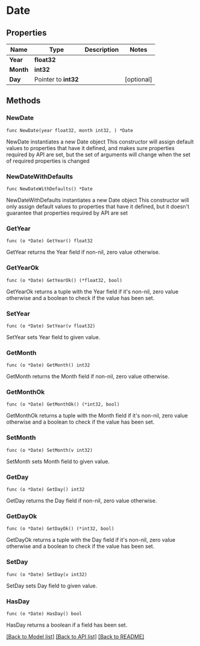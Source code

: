 # Date

## Properties

Name | Type | Description | Notes
------------ | ------------- | ------------- | -------------
**Year** | **float32** |  | 
**Month** | **int32** |  | 
**Day** | Pointer to **int32** |  | [optional] 

## Methods

### NewDate

`func NewDate(year float32, month int32, ) *Date`

NewDate instantiates a new Date object
This constructor will assign default values to properties that have it defined,
and makes sure properties required by API are set, but the set of arguments
will change when the set of required properties is changed

### NewDateWithDefaults

`func NewDateWithDefaults() *Date`

NewDateWithDefaults instantiates a new Date object
This constructor will only assign default values to properties that have it defined,
but it doesn't guarantee that properties required by API are set

### GetYear

`func (o *Date) GetYear() float32`

GetYear returns the Year field if non-nil, zero value otherwise.

### GetYearOk

`func (o *Date) GetYearOk() (*float32, bool)`

GetYearOk returns a tuple with the Year field if it's non-nil, zero value otherwise
and a boolean to check if the value has been set.

### SetYear

`func (o *Date) SetYear(v float32)`

SetYear sets Year field to given value.


### GetMonth

`func (o *Date) GetMonth() int32`

GetMonth returns the Month field if non-nil, zero value otherwise.

### GetMonthOk

`func (o *Date) GetMonthOk() (*int32, bool)`

GetMonthOk returns a tuple with the Month field if it's non-nil, zero value otherwise
and a boolean to check if the value has been set.

### SetMonth

`func (o *Date) SetMonth(v int32)`

SetMonth sets Month field to given value.


### GetDay

`func (o *Date) GetDay() int32`

GetDay returns the Day field if non-nil, zero value otherwise.

### GetDayOk

`func (o *Date) GetDayOk() (*int32, bool)`

GetDayOk returns a tuple with the Day field if it's non-nil, zero value otherwise
and a boolean to check if the value has been set.

### SetDay

`func (o *Date) SetDay(v int32)`

SetDay sets Day field to given value.

### HasDay

`func (o *Date) HasDay() bool`

HasDay returns a boolean if a field has been set.


[[Back to Model list]](../README.md#documentation-for-models) [[Back to API list]](../README.md#documentation-for-api-endpoints) [[Back to README]](../README.md)


